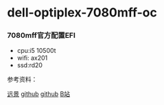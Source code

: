 # dell-optiplex-7080mff-oc
### 7080mff官方配置EFI

- cpu:i5 10500t
- wifi: ax201
- ssd:rd20

参考资料：

[远景](https://bbs.pcbeta.com/forum.php?mod=viewthread&amp;tid=1886695&amp;page=1#pid51235808)
[github](https://github.com/3dudu/dell-optiplex-7080-hackintosh-opencore)
[github](https://github.com/jerryhan77/dell-optiplex-7080mff-opencore)
[B站](https://www.bilibili.com/video/BV1fo4y197Y4?spm_id_from=333.788.b_636f6d6d656e74.6)
